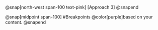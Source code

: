 @snap[north-west span-100 text-pink]
[Approach 3]
@snapend

@snap[midpoint span-100]
#Breakpoints @color[purple]based on your content.
@snapend